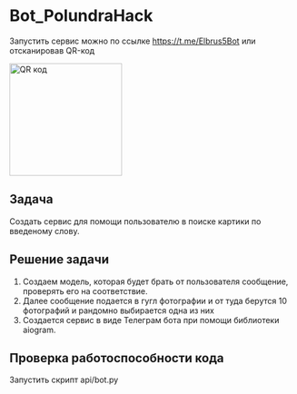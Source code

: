 # Bot_PolundraHack
Запустить сервис можно по ссылке https://t.me/Elbrus5Bot или отсканировав QR-код

<a href="http://qrcoder.ru" target="_blank"><img src="http://qrcoder.ru/code/?https%3A%2F%2Ft.me%2FElbrus5Bot&6&0" width="198" height="198" border="0" title="QR код"></a>
## Задача
Создать сервис для помощи пользователю в поиске картики по введеному слову.
## Решение задачи
1) Создаем модель, которая будет брать от пользователя сообщение, проверять его на соответствие.
2) Далее сообщение подается в гугл фотографии и от туда берутся 10 фотографий и рандомно выбирается одна из них
3) Создается сервис в виде Телеграм бота при помощи библиотеки aiogram.
## Проверка работоспособности кода
Запустить скрипт api/bot.py
